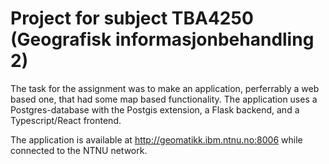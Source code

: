 # Project for subject TBA4250 (Geografisk informasjonbehandling 2)

The task for the assignment was to make an application, perferrably a web based one, that had some map based functionality. 
The application uses a Postgres-database with the Postgis extension, a Flask backend, and a Typescript/React frontend. 

The application is available at <http://geomatikk.ibm.ntnu.no:8006> while connected to the NTNU network. 
